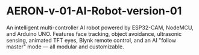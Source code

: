 # AERON-v-01-AI-Robot-version-01
An intelligent multi-controller AI robot powered by ESP32-CAM, NodeMCU, and Arduino UNO. Features face tracking, object avoidance, ultrasonic sensing, animated TFT eyes, Blynk remote control, and an AI "follow master" mode — all modular and customizable.
